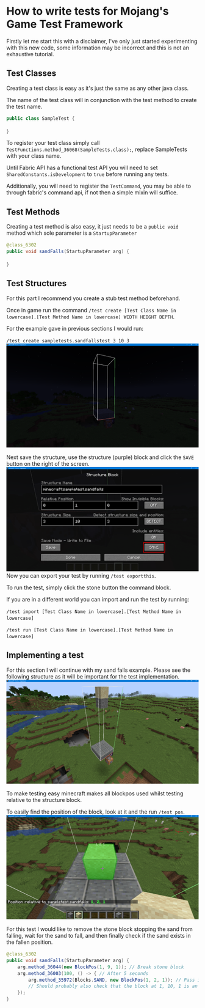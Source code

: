 # How to write tests for Mojang's Game Test Framework
Firstly let me start this with a disclaimer,
I've only just started experimenting with this new code, some information
may be incorrect and this is not an exhaustive tutorial.

## Test Classes
Creating a test class is easy as it's just the same as any other java class.

The name of the test class will in conjunction with the test method to create the test name.
```java
public class SampleTest {
    
}
```
To register your test class simply call `TestFunctions.method_36068(SampleTests.class);`, replace SampleTests with your class name.

Until Fabric API has a functional test API you will need to set `SharedConstants.isDevelopment` to `true` before running any tests.

Additionally, you will need to register the `TestCommand`, you may be able to through fabric's command api, if not then a simple mixin will suffice.

## Test Methods
Creating a test method is also easy, it just needs to be a `public void` method which sole parameter is a `StartupParameter`

```java
@class_6302
public void sandFalls(StartupParameter arg) {

}
```

## Test Structures
For this part I recommend you create a stub test method beforehand.

Once in game run the command `/test create [Test Class Name in lowercase].[Test Method Name in lowercase] WIDTH HEIGHT DEPTH`.

For the example gave in previous sections I would run:

`/test create sampletests.sandfallstest 3 10 3`
![Image of Empty Sand Falls Structure](TEST_STRUCTURE.png)

Next save the structure, use the structure (purple) block and click the `SAVE` button on the right of the screen.
![Image of Structure Screen](TEST_STRUCTURE_SAVE.png)
Now you can export your test by running `/test exportthis`.

To run the test, simply click the stone button the command block.

If you are in a different world you can import and run the test by running:

`/test import [Test Class Name in lowercase].[Test Method Name in lowercase]`

`/test run [Test Class Name in lowercase].[Test Method Name in lowercase]`
## Implementing a test
For this section I will continue with my sand falls example. Please see the following structure as it will be important for the test implementation.
![Image of Sand Falls Structure](SAND_FALLS_STRUCTURE.png)

To make testing easy minecraft makes all blockpos used whilst testing relative to the structure block.

To easily find the position of the block, look at it and the run `/test pos`.
![Image of fallen sand position](FALLEN_SAND_TEST_POS.png)

For this test I would like to remove the stone block stopping the sand from falling, 
wait for the sand to fall, and then finally check if the sand exists in the fallen position.

```java
@class_6302
public void sandFalls(StartupParameter arg) {
    arg.method_36044(new BlockPos(1, 9, 1)); // Break stone block
    arg.method_36003(100, () -> { // After 5 seconds
        arg.method_35972(Blocks.SAND, new BlockPos(1, 2, 1)); // Pass if a Sand block is at 1,2,1 ( which is where it should fall )
        // Should probably also check that the block at 1, 10, 1 is an air block.
    });
}
```